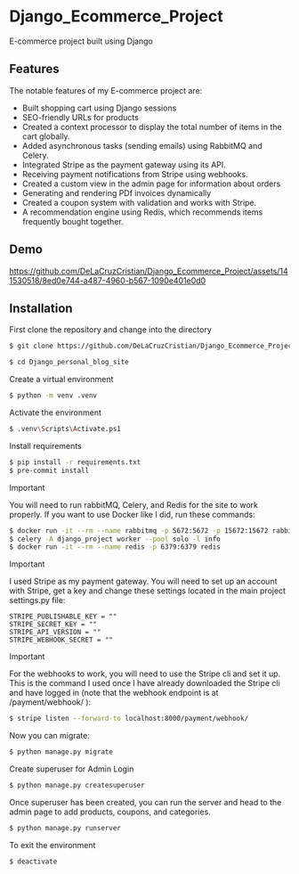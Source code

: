 # Django_Ecommerce_Project
E-commerce project built using Django

## Features
The notable features of my E-commerce project are:
-  Built shopping cart using Django sessions
-  SEO-friendly URLs for products
-  Created a context processor to display the total number of items in the cart globally.
-  Added asynchronous tasks (sending emails) using RabbitMQ and Celery.
-  Integrated Stripe as the payment gateway using its API.
-  Receiving payment notifications from Stripe using webhooks.
-  Created a custom view in the admin page for information about orders
-  Generating and rendering PDf invoices dynamically
-  Created a coupon system with validation and works with Stripe.
-  A recommendation engine using Redis, which recommends items frequently bought together.

## Demo 
https://github.com/DeLaCruzCristian/Django_Ecommerce_Project/assets/141530518/8ed0e744-a487-4960-b567-1090e401e0d0

## Installation
First clone the repository and change into the directory
```bash
$ git clone https://github.com/DeLaCruzCristian/Django_Ecommerce_Project.git
```
```bash
$ cd Django_personal_blog_site
```
Create a virtual environment
```bash
$ python -m venv .venv
```
Activate the environment
```bash
$ .venv\Scripts\Activate.ps1
```
Install requirements
```bash
$ pip install -r requirements.txt
$ pre-commit install
```

> [!IMPORTANT]
> You will need to run rabbitMQ, Celery, and Redis for the site to work properly. If you want to use Docker like I did, run these commands:
```bash
$ docker run -it --rm --name rabbitmq -p 5672:5672 -p 15672:15672 rabbitmq:management
$ celery -A django_project worker --pool solo -l info
$ docker run -it --rm --name redis -p 6379:6379 redis
```
> [!IMPORTANT]
> I used Stripe as my payment gateway. You will need to set up an account with Stripe, get a key and change these settings located in the
> main project settings.py file:
```
STRIPE_PUBLISHABLE_KEY = ""
STRIPE_SECRET_KEY = ""
STRIPE_API_VERSION = ""
STRIPE_WEBHOOK_SECRET = ""
```
> [!IMPORTANT]
> For the webhooks to work, you will need to use the Stripe cli and set it up. This is the command I used once I have already downloaded
> the Stripe cli and have logged in (note that the webhook endpoint is at /payment/webhook/ ):
```bash
$ stripe listen --forward-to localhost:8000/payment/webhook/
```

Now you can migrate:
```bash
$ python manage.py migrate
```
Create superuser for Admin Login
```bash
$ python manage.py createsuperuser
```
Once superuser has been created, you can run the server and head to the admin page to add products, coupons, and categories.
```bash
$ python manage.py runserver
```
To exit the environment
```bash
$ deactivate
```
